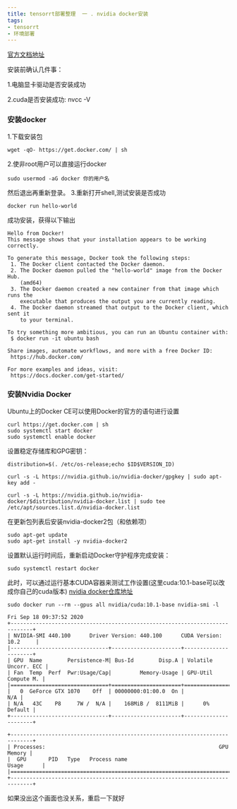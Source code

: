```yaml
---
title: tensorrt部署整理  一 . nvidia docker安装
tags: 
- tensorrt 
- 环境部署
---
```


[官方文档地址](https://docs.nvidia.com/datacenter/cloud-native/container-toolkit/install-guide.html#docker)

安装前确认几件事：

1.电脑显卡驱动是否安装成功

2.cuda是否安装成功: nvcc -V

### 安装docker 
1.下载安装包
```shell
wget -qO- https://get.docker.com/ | sh
```
2.使非root用户可以直接运行docker
```shell
sudo usermod -aG docker 你的用户名
```
然后退出再重新登录。
3.重新打开shell,测试安装是否成功
```shell
docker run hello-world
```

成功安装，获得以下输出

```
Hello from Docker!
This message shows that your installation appears to be working correctly.
 
To generate this message, Docker took the following steps:
 1. The Docker client contacted the Docker daemon.
 2. The Docker daemon pulled the "hello-world" image from the Docker Hub.
    (amd64)
 3. The Docker daemon created a new container from that image which runs the
    executable that produces the output you are currently reading.
 4. The Docker daemon streamed that output to the Docker client, which sent it
    to your terminal.
 
To try something more ambitious, you can run an Ubuntu container with:
 $ docker run -it ubuntu bash
 
Share images, automate workflows, and more with a free Docker ID:
 https://hub.docker.com/
 
For more examples and ideas, visit:
 https://docs.docker.com/get-started/
```

### 安装Nvidia Docker
Ubuntu上的Docker CE可以使用Docker的官方的语句进行设置

```shell
curl https://get.docker.com | sh
sudo systemctl start docker 
sudo systemctl enable docker
```

设置稳定存储库和GPG密钥：

```shell
distribution=$(. /etc/os-release;echo $ID$VERSION_ID)

curl -s -L https://nvidia.github.io/nvidia-docker/gpgkey | sudo apt-key add -

curl -s -L https://nvidia.github.io/nvidia-docker/$distribution/nvidia-docker.list | sudo tee /etc/apt/sources.list.d/nvidia-docker.list
```

在更新包列表后安装nvidia-docker2包（和依赖项）

```shell
sudo apt-get update
sudo apt-get install -y nvidia-docker2
```

设置默认运行时间后，重新启动Docker守护程序完成安装：

```shell
sudo systemctl restart docker
```
此时，可以通过运行基本CUDA容器来测试工作设置(这里cuda:10.1-base可以改成你自己的cuda版本)   [nvidia docker仓库地址](https://hub.docker.com/r/nvidia/cuda/tags) 

```shell
sudo docker run --rm --gpus all nvidia/cuda:10.1-base nvidia-smi -l
```

```
Fri Sep 18 09:37:52 2020       
+-----------------------------------------------------------------------------+
| NVIDIA-SMI 440.100      Driver Version: 440.100      CUDA Version: 10.2     |
|-------------------------------+----------------------+----------------------+
| GPU  Name        Persistence-M| Bus-Id        Disp.A | Volatile Uncorr. ECC |
| Fan  Temp  Perf  Pwr:Usage/Cap|         Memory-Usage | GPU-Util  Compute M. |
|===============================+======================+======================|
|   0  GeForce GTX 1070    Off  | 00000000:01:00.0  On |                  N/A |
| N/A   43C    P8     7W /  N/A |    168MiB /  8111MiB |      0%      Default |
+-------------------------------+----------------------+----------------------+
                                                                                
+-----------------------------------------------------------------------------+
| Processes:                                                       GPU Memory |
|  GPU       PID   Type   Process name                             Usage      |
|=============================================================================|
+-----------------------------------------------------------------------------+

```

如果没出这个画面也没关系，重启一下就好

